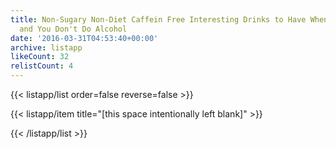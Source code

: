 ```yaml
---
title: Non-Sugary Non-Diet Caffein Free Interesting Drinks to Have When You're Out
  and You Don't Do Alcohol
date: '2016-03-31T04:53:40+00:00'
archive: listapp
likeCount: 32
relistCount: 4
---
```



{{< listapp/list order=false reverse=false >}}

   {{< listapp/item title="[this space intentionally left blank]" >}}

{{< /listapp/list >}}
